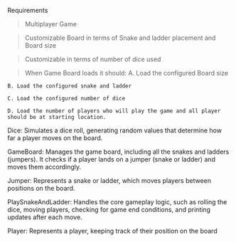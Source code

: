 Requirements
> Multiplayer Game

> Customizable Board in terms of Snake and ladder placement and Board size

> Customizable in terms of number of dice used

> When Game Board loads it should:
    A. Load the configured Board size

    B. Load the configured snake and ladder

    C. Load the configured number of dice

    D. Load the number of players who will play the game and all player should be at starting location.




Dice: Simulates a dice roll, generating random values that determine how far a player moves on the board.

GameBoard: Manages the game board, including all the snakes and ladders (jumpers). It checks if a player lands on a jumper (snake or ladder) and moves them accordingly.

Jumper: Represents a snake or ladder, which moves players between positions on the board.

PlaySnakeAndLadder: Handles the core gameplay logic, such as rolling the dice, moving players, checking for game end conditions, and printing updates after each move.

Player: Represents a player, keeping track of their position on the board